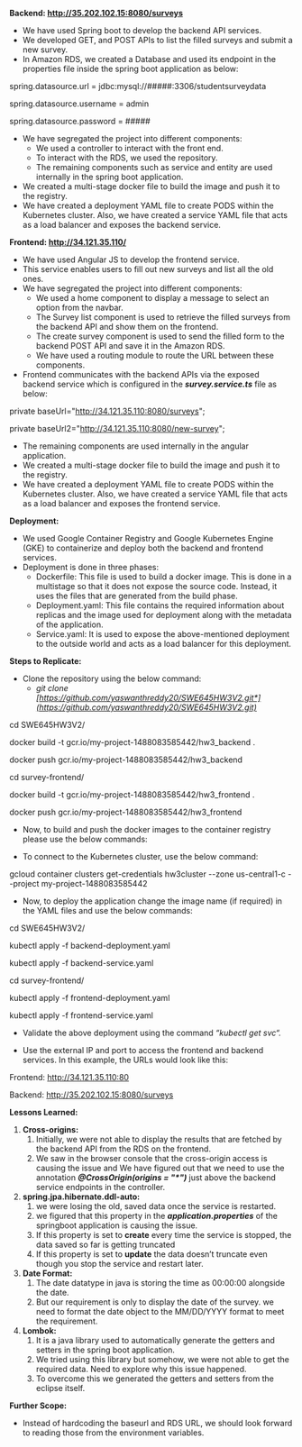
**Backend: <http://35.202.102.15:8080/surveys>**

- We have used Spring boot to develop the backend API services.
- We developed GET, and POST APIs to list the filled surveys and submit a new survey.
- In Amazon RDS, we created a Database and used its endpoint in the properties file inside the spring boot application as below:

spring.datasource.url = jdbc:mysql://#####:3306/studentsurveydata

spring.datasource.username = admin

spring.datasource.password = #####

- We have segregated the project into different components:
  - We used a controller to interact with the front end. 
  - To interact with the RDS, we used the repository.
  - The remaining components such as service and entity are used internally in the spring boot application.
- We created a multi-stage docker file to build the image and push it to the registry.
- We have created a deployment YAML file to create PODS within the Kubernetes cluster. Also, we have created a service YAML file that acts as a load balancer and exposes the backend service.

**Frontend: <http://34.121.35.110/>**

- We have used Angular JS to develop the frontend service.
- This service enables users to fill out new surveys and list all the old ones.
- We have segregated the project into different components:
  - We used a home component to display a message to select an option from the navbar.
  - The Survey list component is used to retrieve the filled surveys from the backend API and show them on the frontend.
  - The create survey component is used to send the filled form to the backend POST API and save it in the Amazon RDS.
  - We have used a routing module to route the URL between these components.
- Frontend communicates with the backend APIs via the exposed backend service which is configured in the ***survey.service.ts*** file as below:

private baseUrl="http://34.121.35.110:8080/surveys";  

private baseUrl2="http://34.121.35.110:8080/new-survey";


- The remaining components are used internally in the angular application.
- We created a multi-stage docker file to build the image and push it to the registry.
- We have created a deployment YAML file to create PODS within the Kubernetes cluster. Also, we have created a service YAML file that acts as a load balancer and exposes the frontend service.

**Deployment:**

- We used Google Container Registry and Google Kubernetes Engine (GKE) to containerize and deploy both the backend and frontend services.
- Deployment is done in three phases:
  - Dockerfile: This file is used to build a docker image. This is done in a multistage so that it does not expose the source code. Instead, it uses the files that are generated from the build phase.
  - Deployment.yaml: This file contains the required information about replicas and the image used for deployment along with the metadata of the application. 
  - Service.yaml: It is used to expose the above-mentioned deployment to the outside world and acts as a load balancer for this deployment.

**Steps to Replicate:**

- Clone the repository using the below command:
  - *git clone [https://github.com/yaswanthreddy20/SWE645HW3V2.git*](https://github.com/yaswanthreddy20/SWE645HW3V2.git)*

cd SWE645HW3V2/

docker build -t gcr.io/my-project-1488083585442/hw3\_backend .

docker push gcr.io/my-project-1488083585442/hw3\_backend

cd survey-frontend/

docker build -t gcr.io/my-project-1488083585442/hw3\_frontend .

docker push gcr.io/my-project-1488083585442/hw3\_frontend

- Now, to build and push the docker images to the container registry please use the below commands:

- To connect to the Kubernetes cluster, use the below command:

gcloud container clusters get-credentials hw3cluster --zone us-central1-c --project my-project-1488083585442

- Now, to deploy the application change the image name (if required) in the YAML files and use the below commands:

cd SWE645HW3V2/

kubectl apply -f backend-deployment.yaml

kubectl apply -f backend-service.yaml

cd survey-frontend/

kubectl apply -f frontend-deployment.yaml

kubectl apply -f frontend-service.yaml



- Validate the above deployment using the command *“kubectl get svc“.* 

- Use the external IP and port to access the frontend and backend services. In this example, the URLs would look like this:

Frontend: <http://34.121.35.110:80>

Backend: <http://35.202.102.15:8080/surveys>

**Lessons Learned:**

1. **Cross-origins:**
   1. Initially, we were not able to display the results that are fetched by the backend API from the RDS on the frontend.
   1. We saw in the browser console that the cross-origin access is causing the issue and We have figured out that we need to use the annotation ***@CrossOrigin(origins = "\*")*** just above the backend service endpoints in the controller.
1. **spring.jpa.hibernate.ddl-auto:**
   1. we were losing the old, saved data once the service is restarted.
   1. we figured that this property in the ***application.properties*** of the springboot application is causing the issue.
   1. If this property is set to **create** every time the service is stopped, the data saved so far is getting truncated
   1. If this property is set to **update** the data doesn’t truncate even though you stop the service and restart later.
1. **Date Format:**
   1. The date datatype in java is storing the time as 00:00:00 alongside the date.
   1. But our requirement is only to display the date of the survey. we need to format the date object to the MM/DD/YYYY format to meet the requirement.
1. **Lombok:**
   1. It is a java library used to automatically generate the getters and setters in the spring boot application.
   1. We tried using this library but somehow, we were not able to get the required data. Need to explore why this issue happened.
   1. To overcome this we generated the getters and setters from the eclipse itself.

**Further Scope:**

- Instead of hardcoding the baseurl and RDS URL, we should look forward to reading those from the environment variables.
